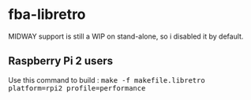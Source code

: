 # fba-libretro

MIDWAY support is still a WIP on stand-alone, so i disabled it by default.

## Raspberry Pi 2 users

Use this command to build :
<tt>make -f makefile.libretro platform=rpi2 profile=performance</tt>
